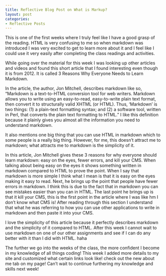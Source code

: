 ```yaml
---
title: Reflective Blog Post on What is Markup?
layout: post
categories:
- Reflective Posts
---
```

This is one of the first weeks where I truly feel like I have a good grasp of the reading. HTML is very confusing to me so when markdown was introduced I was very excited to get to learn more about it and I feel like I could use it very easily after completing the class readings and activities.  

While going over the material for this week I was looking up other articles and videos and found this short article that I found interesting even though it is from 2012. It is called 3 Reasons Why Everyone Needs to Learn Markdown. 

In the article, the author, Jon Mitchell, describes markdown like so, “Markdown is a text-to-HTML conversion tool for web writers. Markdown allows you to write using an easy-to-read, easy-to-write plain text format, then convert it to structurally valid XHTML (or HTML). Thus, ‘Markdown’ is two things: (1) a plain-text formatting syntax; and (2) a software tool, written in Perl, that converts the plain text formatting to HTML.” I like this definition because it plainly gives you almost all the information you need to understand markdown.

It also mentions one big thing that you can use HTML in markdown which to some people is a really big thing. However, for me, this doesn’t attract me to markdown; what attracts me to markdown is the simplicity of it. 

In this article, Jon Mitchell gives these 3 reasons for why everyone should learn markdown: easy on the eyes, fewer errors, and kill your CMS. When talking about being easy on the eyes it shows something written in markdown compared to HTML to prove the point. When I say that markdown is more simple I think what I mean is that it is easy on the eyes making it easy to read. Next, he brings up the point that people have fewer errors in markdown. I think this is due to the fact that in markdown you can see mistakes easier than you can in HTML. The last point he brings up is that it kill your CMS, this is the first point in the article where I was like hm I don’t know what CMS is! After reading through this section I understand that what he was referring to how you can use other applications to write in markdown and then paste it into your CMS. 

I love the simplicity of this article because it perfectly describes markdown and the simplicity of it compared to HTML. After this week I cannot wait to use markdown on one of our other assignments and see if I can do any better with it than I did with HTML. haha 

The further we go into the weeks of the class, the more confident I become in my knowledge of all things coding! This week I added more details to my site and customized what certain links look like! check out the new about me tab on my page! Can’t wait to continue furthering my knowledge and skills next week! 

